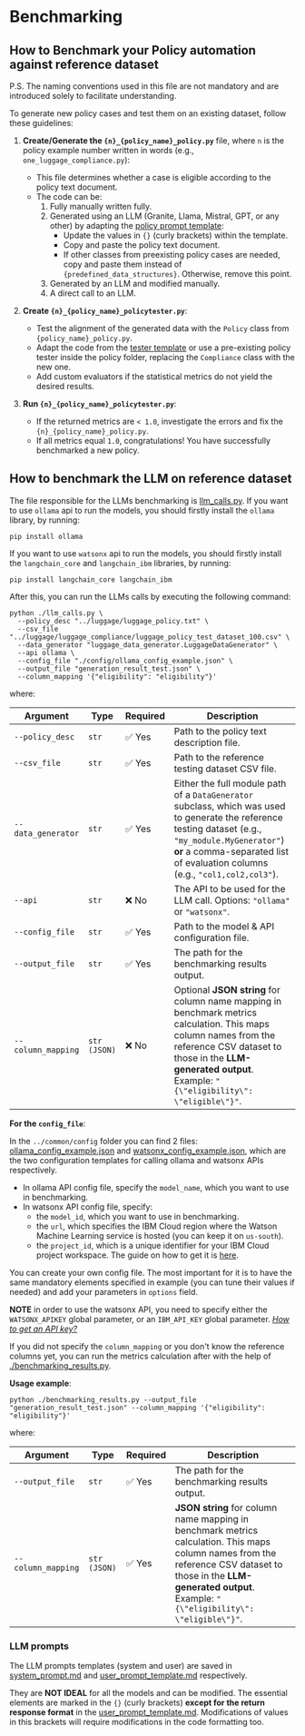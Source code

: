 # Benchmarking
## How to Benchmark your Policy automation against reference dataset
P.S. The naming conventions used in this file are not mandatory and are introduced solely to facilitate understanding.

To generate new policy cases and test them on an existing dataset, follow these guidelines:

1. **Create/Generate the `{n}_{policy_name}_policy.py`** file, where `n` is the policy example number written in words (e.g., `one_luggage_compliance.py`):  
   - This file determines whether a case is eligible according to the policy text document.  
   - The code can be:
     1. Fully manually written fully.
     2. Generated using an LLM (Granite, Llama, Mistral, GPT, or any other) by adapting the [policy prompt template](prompt_template_benchmark_policyautomation):  
        - Update the values in `{}` (curly brackets) within the template.  
        - Copy and paste the policy text document.  
        - If other classes from preexisting policy cases are needed, copy and paste them instead of `{predefined_data_structures}`. Otherwise, remove this point.
     3. Generated by an LLM and modified manually.
     4. A direct call to an LLM.

2. **Create `{n}_{policy_name}_policytester.py`**:  
   - Test the alignment of the generated data with the `Policy` class from `{policy_name}_policy.py`.  
   - Adapt the code from the [tester template](../policy_corpus_extension_docs/tester_template.md) or use a pre-existing policy tester inside the policy folder, replacing the `Compliance` class with the new one.  
   - Add custom evaluators if the statistical metrics do not yield the desired results.

3. **Run `{n}_{policy_name}_policytester.py`**:  
   - If the returned metrics are `< 1.0`, investigate the errors and fix the `{n}_{policy_name}_policy.py`.  
   - If all metrics equal `1.0`, congratulations! You have successfully benchmarked a new policy.

## How to benchmark the LLM on reference dataset
The file responsible for the LLMs benchmarking is [llm_calls.py](../common/llm_calls.py).
If you want to use ``ollama`` api to run the models, you should firstly install the ``ollama`` library,
by running:
```shell
pip install ollama
```
If you want to use ``watsonx`` api to run the models, you should firstly install the ``langchain_core`` and ``langchain_ibm`` libraries,
by running:
```shell
pip install langchain_core langchain_ibm
```
After this, you can run the LLMs calls by executing the following command:
```shell
python ./llm_calls.py \
  --policy_desc "../luggage/luggage_policy.txt" \
  --csv_file "../luggage/luggage_compliance/luggage_policy_test_dataset_100.csv" \
  --data_generator "luggage_data_generator.LuggageDataGenerator" \
  --api ollama \
  --config_file "./config/ollama_config_example.json" \
  --output_file "generation_result_test.json" \
  --column_mapping '{"eligibility": "eligibility"}'
```
where:

| Argument            | Type           | Required   | Description                                                                                                                                                                                                                           |
|---------------------|----------------|------------|---------------------------------------------------------------------------------------------------------------------------------------------------------------------------------------------------------------------------------------|
| `--policy_desc`     | `str`          | ✅ Yes      | Path to the policy text description file.                                                                                                                                                                                             |
| `--csv_file`        | `str`          | ✅ Yes      | Path to the reference testing dataset CSV file.                                                                                                                                                                                       |
| `--data_generator`  | `str`          | ✅ Yes      | Either the full module path of a `DataGenerator` subclass, which was used to generate the reference testing dataset (e.g., `"my_module.MyGenerator"`) **or** a comma-separated list of evaluation columns (e.g., `"col1,col2,col3"`). |
| `--api`             | `str`          | ❌ No       | The API to be used for the LLM call. Options: `"ollama"` or `"watsonx"`.                                                                                                                                                              |
| `--config_file`     | `str`          | ✅ Yes      | Path to the model & API configuration file.                                                                                                                                                                                           |
| `--output_file`     | `str`          | ✅ Yes      | The path for the benchmarking results output.                                                                                                                                                                                         |
| `--column_mapping`  | `str (JSON)`   | ❌ No       | Optional **JSON string** for column name mapping in benchmark metrics calculation. This maps column names from the reference CSV dataset to those in the **LLM-generated output**. Example: `"{\"eligibility\": \"eligible\"}"`.      |

**For the ``config_file``**:

In the ``../common/config`` folder you can find 2 files: [ollama_config_example.json](../common/config/ollama_config_example.json)
and [watsonx_config_example.json](../common/config/watsonx_config_example.json), which are the two configuration templates for calling ollama and watsonx APIs respectively.

* In ollama API config file, specify the ``model_name``, which you want to use in benchmarking.
* In watsonx API config file, specify:
  * the ``model_id``, which you want to use in benchmarking.
  * the ``url``, which specifies the IBM Cloud region where the Watson Machine Learning service is hosted (you can keep it on ``us-south``).
  * the ``project_id``, which is a unique identifier for your IBM Cloud project workspace. The guide on how to get it is [here](https://medium.com/the-power-of-ai/ibm-watsonx-ai-the-interface-and-api-e8e1c7227358).

You can create your own config file. The most important for it is to have the same mandatory elements specified in example (you can tune their values if needed)
and add your parameters in ``options`` field.

**NOTE** in order to use the watsonx API, you need to specify either the ``WATSONX_APIKEY`` global parameter, 
or an ``IBM_API_KEY`` global parameter. [*How to get an API key?*](https://medium.com/the-power-of-ai/ibm-watsonx-ai-the-interface-and-api-e8e1c7227358)

If you did not specify the ``column_mapping`` or you don't know the reference columns yet, 
you can run the metrics calculation after with the help of [./benchmarking_results.py](../common/benchmarking_results.py).

**Usage example**:
```shell
python ./benchmarking_results.py --output_file "generation_result_test.json" --column_mapping '{"eligibility": "eligibility"}'
```

where:

| Argument            | Type           | Required   | Description                                                                                                                                                                                                               |
|---------------------|----------------|------------|---------------------------------------------------------------------------------------------------------------------------------------------------------------------------------------------------------------------------|
| `--output_file`     | `str`          | ✅ Yes      | The path for the benchmarking results output.                                                                                                                                                                             |
| `--column_mapping`  | `str (JSON)`   | ✅ Yes      | **JSON string** for column name mapping in benchmark metrics calculation. This maps column names from the reference CSV dataset to those in the **LLM-generated output**. Example: `"{\"eligibility\": \"eligible\"}"`.   |

### LLM prompts
The LLM prompts templates (system and user) are saved in [system_prompt.md](system_prompt_template) and [user_prompt_template.md](user_prompt_template.md) respectively.

They are **NOT IDEAL** for all the models and can be modified. The essential elements are marked in the ``{}`` (curly brackets) **except for the return response format** in the [user_prompt_template.md](user_prompt_template.md).
Modifications of values in this brackets will require modifications in the code formatting too.
